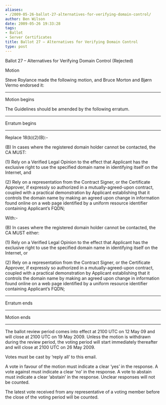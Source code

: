 ```yaml
---
aliases:
- /2009-05-26-ballot-27-alternatives-for-verifying-domain-control/
author: Ben Wilson
date: 2009-05-26 19:33:28
tags:
- Ballot
- Server Certificates
title: Ballot 27 – Alternatives for Verifying Domain Control
type: post
---
```


Ballot 27 – Alternatives for Verifying Domain Control (Rejected)

Motion

Steve Roylance made the following motion, and Bruce Morton and Bjørn Vermo endorsed it:

______________________________________________________________________

Motion begins

The Guidelines should be amended by the following erratum.

______________________________________________________________________

Erratum begins

______________________________________________________________________

Replace 18(b)(2)(B):-

(B) In cases where the registered domain holder cannot be contacted, the CA MUST:

(1) Rely on a Verified Legal Opinion to the effect that Applicant has the exclusive right to use the specified domain name in identifying itself on the Internet, and

(2) Rely on a representation from the Contract Signer, or the Certificate Approver, if expressly so authorized in a mutually-agreed-upon contract, coupled with a practical demonstration by Applicant establishing that it controls the domain name by making an agreed upon change in information found online on a web page identified by a uniform resource identifier containing Applicant’s FQDN;

With:-

(B) In cases where the registered domain holder cannot be contacted, the CA MUST either:

(1) Rely on a Verified Legal Opinion to the effect that Applicant has the exclusive right to use the specified domain name in identifying itself on the Internet, or

(2) Rely on a representation from the Contract Signer, or the Certificate Approver, if expressly so authorized in a mutually-agreed-upon contract, coupled with a practical demonstration by Applicant establishing that it controls the domain name by making an agreed upon change in information found online on a web page identified by a uniform resource identifier containing Applicant’s FQDN;

______________________________________________________________________

Erratum ends

______________________________________________________________________

Motion ends

______________________________________________________________________

The ballot review period comes into effect at 2100 UTC on 12 May 09 and will close at 2100 UTC on 19 May 2009. Unless the motion is withdrawn during the review period, the voting period will start immediately thereafter and will close at 2100 UTC on 26 May 2009.

Votes must be cast by ‘reply all’ to this email.

A vote in favour of the motion must indicate a clear ‘yes’ in the response. A vote against must indicate a clear ‘no’ in the response. A vote to abstain must indicate a clear ‘abstain’ in the response. Unclear responses will not be counted.

The latest vote received from any representative of a voting member before the close of the voting period will be counted.